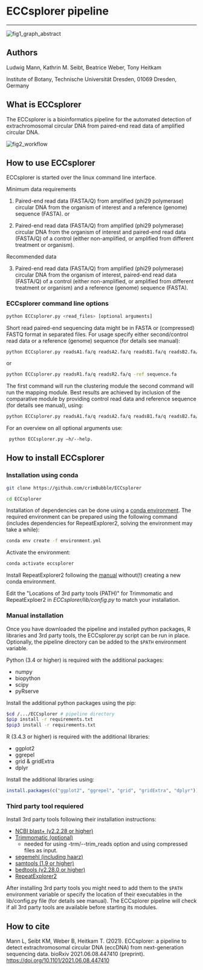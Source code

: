 # ECCsplorer pipeline #
-------------------------------------------------------------------------------

![fig1_graph_abstract](https://user-images.githubusercontent.com/45664228/112352923-80acf380-8ccb-11eb-94a1-788a917bd89a.png)


## Authors
Ludwig Mann, Kathrin M. Seibt, Beatrice Weber, Tony Heitkam

Institute of Botany, Technische Universität Dresden, 01069 Dresden, Germany

## What is ECCsplorer

The ECCsplorer is a bioinformatics pipeline for the automated detection of extrachromosomal circular DNA from paired-end read data of amplified circular DNA.

![fig2_workflow](https://user-images.githubusercontent.com/45664228/112352695-46dbed00-8ccb-11eb-9a01-e06a44b0203f.png)

## How to use ECCsplorer

ECCsplorer is started over the linux command line interface.

Minimum data requirements

1. Paired-end read data (FASTA/Q) from amplified (phi29 polymerase) circular DNA from the organism of interest and a reference (genome) sequence (FASTA).
or

2. Paired-end read data (FASTA/Q) from amplified (phi29 polymerase) circular DNA from the organism of interest and paired-end read data (FASTA/Q) of a control (either non-amplified, or amplified from different treatment or organism).

Recommended data

3. Paired-end read data (FASTA/Q) from amplified (phi29 polymerase) circular DNA from the organism of interest, paired-end read data (FASTA/Q) of a control (either non-amplified, or amplified from different treatment or organism) and a reference (genome) sequence (FASTA).

### ECCsplorer command line options

```bash
python ECCsplorer.py <read_files> [optional arguments]
```
Short read paired-end sequencing data might be in FASTA or (compressed) FASTQ format in separated files. For usage specify either second/control read data or a reference (genome) sequence (for details see manual):

```bash
python ECCsplorer.py readsA1.fa/q readsA2.fa/q readsB1.fa/q readsB2.fa/q
```
or 
```bash
python ECCsplorer.py readsR1.fa/q readsR2.fa/q -ref sequence.fa
```

The first command will run the clustering module the second command will run the mapping module. Best results are achieved by inclusion of the comparative module by providing control read data and reference sequence (for details see manual), using:

```bash
python ECCsplorer.py readsA1.fa/q readsA2.fa/q readsB1.fa/q readsB2.fa/q -ref sequence.fa [optional arguments] 
```
For an overview on all optional arguments use:

```bash
 python ECCsplorer.py –h/--help.
```
## How to install ECCsplorer

### Installation using conda

```bash
git clone https://github.com/crimBubble/ECCsplorer

cd ECCsplorer
```

Installation of dependencies can be done using a [conda environment](https://docs.conda.io/projects/conda/en/latest/). The required environment can be prepared using the following command (includes dependencies for RepeatExplorer2, solving the environment may take a while):

```bash
conda env create -f environment.yml
```

Activate the environment:

```bash
conda activate eccsplorer
```

Install RepeatExplorer2 following the [manual](https://bitbucket.org/petrnovak/repex_tarean/src/devel/) without(!) creating a new conda environment.

Edit the "Locations of 3rd party tools (PATH)" for Trimmomatic and RepeatExploer2 in *ECCsplorer/lib/config.py* to match your installation. 

### Manual installation

Once you have downloaded the pipeline and installed python packages, R libraries and 3rd party tools, the ECCsplorer.py script can be run in place. Optionally, the pipeline directory can be added to the ```$PATH``` environment variable.

Python (3.4 or higher) is required with the additional packages:

- numpy
- biopython
- scipy
- pyRserve

Install the additional python packages using the pip:
```bash
$cd /.../ECCsplorer # pipeline directory 
$pip install -r requirements.txt
$pip3 install -r requirements.txt 
```

R (3.4.3 or higher) is required with the additional libraries:

- ggplot2
- ggrepel
- grid & gridExtra
- dplyr

Install the additional libraries using: 
```r
install.packages(c("ggplot2", "ggrepel", "grid", "gridExtra", "dplyr"))
```

### Third party tool requiered

Install 3rd party tools following their installation instructions:

- [NCBI blast+ (v2.2.28 or higher)](https://blast.ncbi.nlm.nih.gov/Blast.cgi?CMD=Web&PAGE_TYPE=BlastDocs&DOC_TYPE=Download)
- [Trimmomatic (optional)](http://www.usadellab.org/cms/?page=trimmomatic)
    - needed for using -trm/--trim_reads option and using compressed files as input.
- [segemehl (including haarz)](https://www.bioinf.uni-leipzig.de/Software/segemehl/)
- [samtools (1.9 or higher)](https://github.com/samtools/samtools) 
- [bedtools (v2.28.0 or higher)](https://bedtools.readthedocs.io/en/latest/content/installation.html)
- [RepeatExplorer2](https://bitbucket.org/petrnovak/repex_tarean/src/devel/)

After installing 3rd party tools you might need to add them to the ```$PATH``` environment variable or specify the location of their executables in the lib/config.py file (for details see manual). 
The ECCsplorer pipeline will check if all 3rd party tools are available before starting its modules.

## How to cite

Mann L, Seibt KM, Weber B, Heitkam T. (2021). ECCsplorer: a pipeline to detect extrachromosomal circular DNA (eccDNA) from next-generation sequencing data. bioRxiv 2021.06.08.447410 (preprint). https://doi.org/10.1101/2021.06.08.447410 
